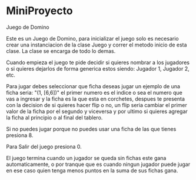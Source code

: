 # MiniProyecto
Juego de Domino

Este es un Juego de Domino, para inicializar el juego solo es necesario crear una instanciacion de la clase Juego y correr el metodo inicio de esta clase. La clase se encarga de todo lo demas.

Cuando empieza el juego te pide decidir si quieres nombrar a los jugadores o si quieres dejarlos de forma generica estos siendo: Jugador 1, Jugador 2, etc.

Para jugar debes seleccionar que ficha deseas jugar un ejemplo de una ficha seria: "(1, [6,6])" el primer numero es el indice o sea el numero que vas a ingresar y la ficha es la que esta en corchetes, despues te presenta con la decision de si quieres hacer flip o no, un flip seria cambiar el primer valor de la ficha por el segundo y viceversa y por ultimo si quieres agregar la ficha al principio o al final del tablero.

Si no puedes jugar porque no puedes usar una ficha de las que tienes presiona 8.

Para Salir del juego presiona 0.

El juego termina cuando un jugador se queda sin fichas este gana automaticamente, o por tranque que es cuando ningun jugador puede jugar en ese caso quien tenga menos puntos en la suma de sus fichas gana.